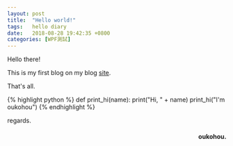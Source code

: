 ```yaml
---
layout: post
title:  "Hello world!"
tags:   hello diary
date:   2018-08-28 19:42:35 +0800
categories: [WPF測試] 
---
```

Hello there!

This is my first blog on my blog [site](http://www.oukohou.wang/).

That's all.




{% highlight python %}
def print_hi(name):
   print("Hi, " + name)
print_hi("I'm oukohou")
{% endhighlight %}

regards.
<h4 align = "right">oukohou.</h4>

